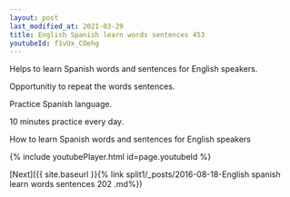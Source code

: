 ```yaml
---
layout: post
last_modified_at: 2021-03-29
title: English Spanish learn words sentences 453 
youtubeId: f1vUx_COehg
---
```

 
 
Helps to learn Spanish words and sentences for English speakers.

Opportunitiy to repeat the words sentences. 

Practice Spanish language. 
 
10 minutes practice every day. 
 
How to learn Spanish words and sentences for English speakers 
 
{% include youtubePlayer.html id=page.youtubeId %}
 
 
[Next]({{ site.baseurl }}{% link  split1/_posts/2016-08-18-English spanish learn words sentences 202 .md%})
 
